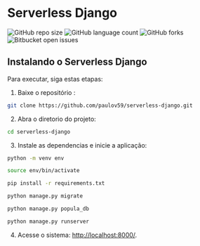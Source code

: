 # Serverless Django

![GitHub repo size](https://img.shields.io/github/repo-size/paulov59/serverless-django?style=for-the-badge)
![GitHub language count](https://img.shields.io/github/languages/count/paulov59/serverless-django?style=for-the-badge)
![GitHub forks](https://img.shields.io/github/forks/paulov59/serverless-django?style=for-the-badge)
![Bitbucket open issues](https://img.shields.io/github/issues/paulov59/serverless-django?style=for-the-badge)


## Instalando o Serverless Django

Para executar, siga estas etapas:

1. Baixe o repositório :
```bash
git clone https://github.com/paulov59/serverless-django.git
```

2. Abra o diretorio do projeto:
```bash
cd serverless-django
```

3. Instale as dependencias e inicie a aplicação:
 ```bash
python -m venv env
```
```bash
source env/bin/activate
```
```bash
pip install -r requirements.txt
```
```bash
python manage.py migrate
```
```bash
python manage.py popula_db
```
```bash
python manage.py runserver
```
4. Acesse o sistema: [http://localhost:8000/](http://localhost:8000/).
